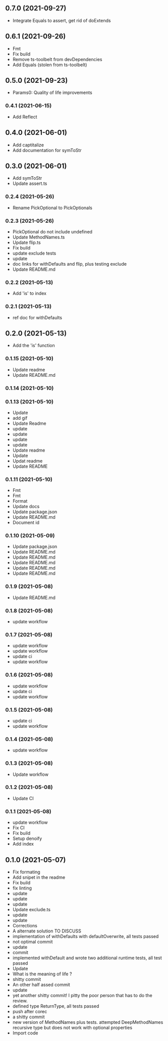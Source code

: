 ## **0.7.0** (2021-09-27)  
  
- Integrate Equals to assert, get rid of doExtends    
  
## **0.6.1** (2021-09-26)  
  
- Fmt  
- Fix build  
- Remove ts-toolbelt from devDependencies  
- Add Equals (stolen from ts-toolbelt)    
  
## **0.5.0** (2021-09-23)  
  
- Params0: Quality of life improvements    
  
### **0.4.1** (2021-06-15)  
  
- Add Reflect    
  
## **0.4.0** (2021-06-01)  
  
- Add captitalize  
- Add documentation for symToStr    
  
## **0.3.0** (2021-06-01)  
  
- Add symToStr  
- Update assert.ts    
  
### **0.2.4** (2021-05-26)  
  
- Rename PickOptional to PickOptionals    
  
### **0.2.3** (2021-05-26)  
  
- PickOptional do not include undefined  
- Update MethodNames.ts  
- Update flip.ts  
- Fix build  
- update exclude tests  
- update  
- doc links for withDefaults and flip, plus testing exclude  
- Update README.md    
  
### **0.2.2** (2021-05-13)  
  
- Add 'is' to index    
  
### **0.2.1** (2021-05-13)  
  
- ref doc for withDefaults    
  
## **0.2.0** (2021-05-13)  
  
- Add the 'is' function    
  
### **0.1.15** (2021-05-10)  
  
- Update readme  
- Update README.md    
  
### **0.1.14** (2021-05-10)  
  
  
  
### **0.1.13** (2021-05-10)  
  
- Update  
- add gif  
- Update Readme  
- update  
- update  
- update  
- update  
- Update readme  
- Update  
- Updat readme  
- Update README    
  
### **0.1.11** (2021-05-10)  
  
- Fmt  
- Fmt  
- Format  
- Update docs  
- Update package.json  
- Update README.md  
- Document id    
  
### **0.1.10** (2021-05-09)  
  
- Update package.json  
- Update README.md  
- Update README.md  
- Update README.md  
- Update README.md  
- Update README.md    
  
### **0.1.9** (2021-05-08)  
  
- Update README.md    
  
### **0.1.8** (2021-05-08)  
  
- update workflow    
  
### **0.1.7** (2021-05-08)  
  
- update workflow  
- update workflow  
- update ci  
- update workflow    
  
### **0.1.6** (2021-05-08)  
  
- update workflow  
- update ci  
- update workflow    
  
### **0.1.5** (2021-05-08)  
  
- update ci  
- update workflow    
  
### **0.1.4** (2021-05-08)  
  
- update workflow    
  
### **0.1.3** (2021-05-08)  
  
- Update workflow    
  
### **0.1.2** (2021-05-08)  
  
- Update CI    
  
### **0.1.1** (2021-05-08)  
  
- update workflow  
- Fix CI  
- Fix build  
- Setup denoify  
- Add index    
  
## **0.1.0** (2021-05-07)  
  
- Fix formating  
- Add snipet in the readme  
- Fix build  
- fix linting  
- update  
- update  
- update  
- Update exclude.ts  
- update  
- update  
- Corrections  
- A alternate solution TO DISCUSS  
- implementation of withDefaults with defaultOverwrite, all tests passed  
- not optimal commit  
- update  
- commit  
- implemented withDefault and wrote two additional runtime tests, all test passed  
- Update  
- What is the meaning of life ?  
- shitty commit  
- An other half assed commit  
- update  
- yet another shitty commit! I pitty the poor person that has to do the
review.  
- defined type ReturnType, all tests passed  
- push after corec  
- a shitty commit  
- new version of MethodNames plus tests. attempted DeepMethodNames recursive type but does not work with optional properties  
- Import code    
  
